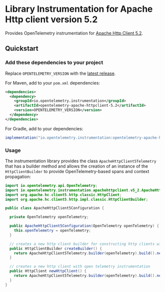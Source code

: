 # Library Instrumentation for Apache Http client version 5.2

Provides OpenTelemetry instrumentation for [Apache Http Client 5.2](https://hc.apache.org/httpcomponents-client-5.2.x/).

## Quickstart

### Add these dependencies to your project

Replace `OPENTELEMETRY_VERSION` with the [latest
release](https://search.maven.org/search?q=g:io.opentelemetry.instrumentation%20AND%20a:opentelemetry-apache-httpclient-5.2).

For Maven, add to your `pom.xml` dependencies:

```xml
<dependencies>
  <dependency>
    <groupId>io.opentelemetry.instrumentation</groupId>
    <artifactId>opentelemetry-apache-httpclient-5.2</artifactId>
    <version>OPENTELEMETRY_VERSION</version>
  </dependency>
</dependencies>
```

For Gradle, add to your dependencies:

```groovy
implementation("io.opentelemetry.instrumentation:opentelemetry-apache-httpclient-5.2:OPENTELEMETRY_VERSION")
```

### Usage

The instrumentation library provides the class `ApacheHttpClient5Telemetry` that has a builder
method and allows the creation of an instance of the `HttpClientBuilder` to provide
OpenTelemetry-based spans and context propagation:

```java
import io.opentelemetry.api.OpenTelemetry;
import io.opentelemetry.instrumentation.apachehttpclient.v5_2.ApacheHttpClient5Telemetry;
import org.apache.hc.client5.http.classic.HttpClient;
import org.apache.hc.client5.http.impl.classic.HttpClientBuilder;

public class ApacheHttpClient5Configuration {

  private OpenTelemetry openTelemetry;

  public ApacheHttpClient5Configuration(OpenTelemetry openTelemetry) {
    this.openTelemetry = openTelemetry;
  }

  // creates a new http client builder for constructing http clients with open telemetry instrumentation
  public HttpClientBuilder createBuilder() {
    return ApacheHttpClient5Telemetry.builder(openTelemetry).build().newHttpClientBuilder();
  }

  // creates a new http client with open telemetry instrumentation
  public HttpClient newHttpClient() {
    return ApacheHttpClient5Telemetry.builder(openTelemetry).build().newHttpClient();
  }
}
```
